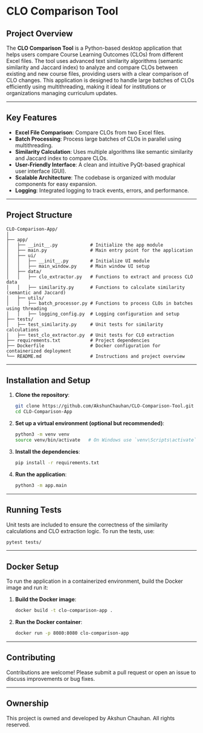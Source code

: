 # CLO Comparison Tool

## Project Overview

The **CLO Comparison Tool** is a Python-based desktop application that helps users compare Course Learning Outcomes (CLOs) from different Excel files. The tool uses advanced text similarity algorithms (semantic similarity and Jaccard index) to analyze and compare CLOs between existing and new course files, providing users with a clear comparison of CLO changes. This application is designed to handle large batches of CLOs efficiently using multithreading, making it ideal for institutions or organizations managing curriculum updates.

---

## Key Features

- **Excel File Comparison**: Compare CLOs from two Excel files.
- **Batch Processing**: Process large batches of CLOs in parallel using multithreading.
- **Similarity Calculation**: Uses multiple algorithms like semantic similarity and Jaccard index to compare CLOs.
- **User-Friendly Interface**: A clean and intuitive PyQt-based graphical user interface (GUI).
- **Scalable Architecture**: The codebase is organized with modular components for easy expansion.
- **Logging**: Integrated logging to track events, errors, and performance.

---

## Project Structure

```
CLO-Comparison-App/
│
├── app/
│   ├── __init__.py            # Initialize the app module
│   ├── main.py                # Main entry point for the application
│   ├── ui/
│   │   ├── __init__.py        # Initialize UI module
│   │   ├── main_window.py     # Main window UI setup
│   ├── data/
│   │   ├── clo_extractor.py   # Functions to extract and process CLO data
│   │   ├── similarity.py      # Functions to calculate similarity (semantic and Jaccard)
│   ├── utils/
│   │   ├── batch_processor.py # Functions to process CLOs in batches using threading
│   │   ├── logging_config.py  # Logging configuration and setup
├── tests/
│   ├── test_similarity.py     # Unit tests for similarity calculations
│   ├── test_clo_extractor.py  # Unit tests for CLO extraction
├── requirements.txt           # Project dependencies
├── Dockerfile                 # Docker configuration for containerized deployment
└── README.md                  # Instructions and project overview
```

---

## Installation and Setup

1. **Clone the repository**:

   ```bash
   git clone https://github.com/AkshunChauhan/CLO-Comparison-Tool.git
   cd CLO-Comparison-App
   ```

2. **Set up a virtual environment (optional but recommended)**:

   ```bash
   python3 -m venv venv
   source venv/bin/activate   # On Windows use `venv\Scripts\activate`
   ```

3. **Install the dependencies**:

   ```bash
   pip install -r requirements.txt
   ```

4. **Run the application**:
   ```bash
   python3 -m app.main
   ```

---

## Running Tests

Unit tests are included to ensure the correctness of the similarity calculations and CLO extraction logic. To run the tests, use:

```bash
pytest tests/
```

---

## Docker Setup

To run the application in a containerized environment, build the Docker image and run it:

1. **Build the Docker image**:

   ```bash
   docker build -t clo-comparison-app .
   ```

2. **Run the Docker container**:
   ```bash
   docker run -p 8080:8080 clo-comparison-app
   ```

---

## Contributing

Contributions are welcome! Please submit a pull request or open an issue to discuss improvements or bug fixes.

---

## Ownership

This project is owned and developed by Akshun Chauhan. All rights reserved.
